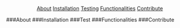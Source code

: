 <p align='center'>
    <a href="#about">About</a>
    <a href="#installation">Installation</a>
    <a href="#test">Testing</a>
    <a href="#functionalities">Functionalities</a>
    <a href="#contribute">Contribute</a>
</p>

###About
###Installation
###Test
###Functionalities
###Contribute